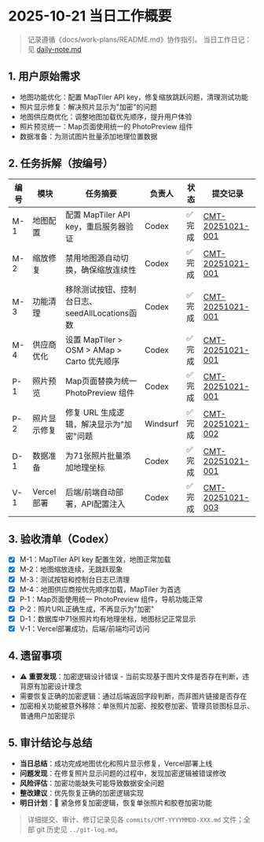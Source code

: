 # 2025-10-21 当日工作概要
> 记录遵循《docs/work-plans/README.md》协作指引。
> 当日工作日记：见 [daily-note.md](daily-note.md)

## 1. 用户原始需求
- 地图功能优化：配置 MapTiler API key，修复缩放跳跃问题，清理测试功能
- 照片显示修复：解决照片显示为"加密"的问题
- 地图供应商优化：调整地图加载优先顺序，提升用户体验
- 照片预览统一：Map页面使用统一的 PhotoPreview 组件
- 数据准备：为测试图片批量添加地理位置数据

## 2. 任务拆解（按编号）
| 编号 | 模块 | 任务摘要 | 负责人 | 状态 | 提交记录 |
| --- | --- | --- | --- | --- | --- |
| M-1 | 地图配置 | 配置 MapTiler API key，重启服务器验证 | Codex | ✅ 完成 | [CMT-20251021-001](commits/CMT-20251021-001.md) |
| M-2 | 缩放修复 | 禁用地图源自动切换，确保缩放连续性 | Codex | ✅ 完成 | [CMT-20251021-001](commits/CMT-20251021-001.md) |
| M-3 | 功能清理 | 移除测试按钮、控制台日志、seedAllLocations函数 | Codex | ✅ 完成 | [CMT-20251021-001](commits/CMT-20251021-001.md) |
| M-4 | 供应商优化 | 设置 MapTiler > OSM > AMap > Carto 优先顺序 | Codex | ✅ 完成 | [CMT-20251021-001](commits/CMT-20251021-001.md) |
| P-1 | 照片预览 | Map页面替换为统一 PhotoPreview 组件 | Codex | ✅ 完成 | [CMT-20251021-001](commits/CMT-20251021-001.md) |
| P-2 | 照片显示修复 | 修复 URL 生成逻辑，解决显示为"加密"问题 | Windsurf | ✅ 完成 | [CMT-20251021-002](commits/CMT-20251021-002.md) |
| D-1 | 数据准备 | 为71张照片批量添加地理坐标 | Codex | ✅ 完成 | [CMT-20251021-001](commits/CMT-20251021-001.md) |
| V-1 | Vercel部署 | 后端/前端自动部署，API配置注入 | Codex | ✅ 完成 | [CMT-20251021-003](commits/CMT-20251021-003.md) |

## 3. 验收清单（Codex）
- [x] M-1：MapTiler API key 配置生效，地图正常加载
- [x] M-2：地图缩放连续，无跳跃现象
- [x] M-3：测试按钮和控制台日志已清理
- [x] M-4：地图供应商按优先顺序加载，MapTiler 为首选
- [x] P-1：Map页面使用统一 PhotoPreview 组件，导航功能正常
- [x] P-2：照片URL正确生成，不再显示为"加密"
- [x] D-1：数据库中71张照片均有地理坐标，地图标记正常显示
- [x] V-1：Vercel部署成功，后端/前端均可访问

## 4. 遗留事项
- ⚠️ **重要发现**：加密逻辑设计错误 - 当前实现基于图片文件是否存在判断，违背原有加密设计理念
- 需要恢复正确的加密逻辑：通过后端返回字段判断，而非图片链接是否存在
- 加密相关功能被意外移除：单张照片加密、按胶卷加密、管理员锁图标显示、普通用户加密提示

## 5. 审计结论与总结
- **当日总结**：成功完成地图优化和照片显示修复，Vercel部署上线
- **问题发现**：在修复照片显示问题的过程中，发现加密逻辑被错误修改
- **风险评估**：加密功能缺失可能导致数据安全问题
- **整改建议**：优先恢复正确的加密逻辑实现
- **明日计划**：🔴 紧急修复加密逻辑，恢复单张照片和胶卷加密功能

> 详细提交、审计、修订记录见各 `commits/CMT-YYYYMMDD-XXX.md` 文件；全部 git 历史见 `../git-log.md`。
